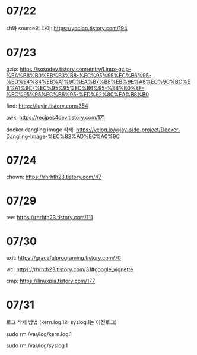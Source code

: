 # 07/22

sh와 source의 차이: https://yooloo.tistory.com/194

# 07/23

gzip: https://sosodev.tistory.com/entry/Linux-gzip-%EA%B8%B0%EB%B3%B8-%EC%95%95%EC%B6%95-%ED%94%84%EB%A1%9C%EA%B7%B8%EB%9E%A8%EC%9C%BC%EB%A1%9C-%EC%95%95%EC%B6%95-%EB%B0%8F-%EC%95%95%EC%B6%95-%ED%92%80%EA%B8%B0

find: https://luyin.tistory.com/354

awk: https://recipes4dev.tistory.com/171

docker dangling image 삭제: https://velog.io/@jay-side-project/Docker-Dangling-Image-%EC%82%AD%EC%A0%9C

# 07/24

chown: https://rhrhth23.tistory.com/47

# 07/29 

tee: https://rhrhth23.tistory.com/111

# 07/30

exit: https://gracefulprograming.tistory.com/70

wc: https://rhrhth23.tistory.com/31#google_vignette

cmp: https://linuxpia.tistory.com/177

# 07/31

로그 삭제 방법 (kern.log.1과 syslog.1는 이전로그)

sudo rm /var/log/kern.log.1

sudo rm /var/log/syslog.1
